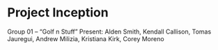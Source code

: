 # Project Inception

Group 01 – “Golf n Stuff”
Present: Alden Smith, Kendall Callison, Tomas Jauregui, Andrew Milizia, Kristiana Kirk, Corey Moreno
